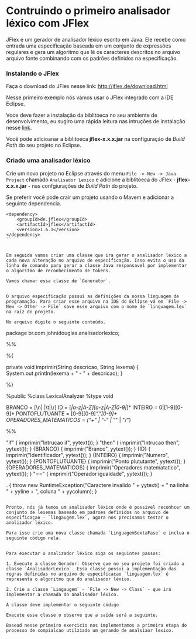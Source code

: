 Contruindo o primeiro analisador léxico com JFlex
======

JFlex é um gerador de analisador léxico escrito em Java. Ele recebe como entrada uma especificação baseada em um conjunto de expressões regulares e gera um algoritmo que lê os caracteres descritos no arquivo arquivo fonte combinando com os padrões definidos na especificação.

### Instalando o JFlex

Faça o download do JFlex nesse link: http://jflex.de/download.html

Nesse primeiro exemplo nós vamos usar o JFlex integrado com a IDE Eclipse.

Voce deve fazer a instalação da biblitoeca no seu ambiente de desenvolvimento, eu sugiro uma rápida leitura nas intruções de instalação nesse [link](http://jflex.de/installing.html).

Você pode adicioanar a biblitoeca **jflex-x.x.x.jar** na configuração de *Build Path* do seu projeto no Eclipse.

### Criado uma analisador léxico

Crie um novo projeto no Eclipse através do menu `File -> New -> Java Project` chamado `Analisador Lexico` e adicione a biblitoeca do JFlex - **jflex-x.x.x.jar** - nas confgiurações de *Build Path* do projeto.

Se preferir você pode crair um projeto usando o Mavem e adicionar a seguinte dependencia.

```
<dependency>
	<groupId>de.jflex</groupId>
	<artifactId>jflex</artifactId>
	<version>1.6.1</version>
</dependency>
``


Em seguida vamos criar uma classe que ira gerar o analisador léxico a cada nova alteração no arquivo de especificação. Isso evita o uso da linha de comando para gerar a classe Java responsavel por implementar o algoritmo de reconhecimento de tokens.

Vamos chamar essa classe de `Generator`.

```

```

O arquivo especificação possui as definições da nossa linguagem de programação. Para criar esse arquivo na IDE do Eclipse vá em `File -> New -> Other -> File` save esse arquivo com o nome de `linguagem.lex` na raiz do projeto.

No arquivo digite o seguinte conteúdo.

```
package br.com.johnidouglas.analisadorlexico;

%%

%{

private void imprimir(String descricao, String lexema) {
	System.out.println(lexema + " - " + descricao);
}

%}

%public
%class LexicalAnalyzer
%type void


BRANCO = [\n| |\t|\r]
ID = [_|a-z|A-Z][a-z|A-Z|0-9|_]*
INTEIRO = 0|[1-9][0-9]*
PONTOFLUTUANTE = [0-9][0-9]*"."[0-9]+
OPERADORES_MATEMATICOS = ("+" | "-" | "*" | "/")

%%

"if" 						{ imprimir("Intrucao if", yytext()); }
"then" 						{ imprimir("Intrucao then", yytext()); }
{BRANCO} 					{ imprimir("Branco", yytext()); }
{ID} 						{ imprimir("Identificador", yytext()); }
{INTEIRO} 					{ imprimir("Numero", yytext()); }
{PONTOFLUTUANTE} 			{ imprimir("Ponto plututante", yytext()); }
{OPERADORES_MATEMATICOS} 	{ imprimir("Operadores matematatico", yytext()); }
"==" 						{ imprimir("Operador igualdade", yytext()); }

. { throw new RuntimeException("Caractere invalido " + yytext() + " na linha " + yyline + ", coluna " + yycolumn); }
```

Pronto, nós já temos um analisador léxico onde é possivel reconhcer um conjunto de lexemas baseado em padroes definidos no arquivo de especificaçao - `lingaugem.lex`, agora nos precisamos testar o analizador léxico. 

Para isso crie uma nova classe chamada `LinguagemSextaFase` e inclua o seguinte código nela.

```
```

Para executar o analizador léxico siga os seguintes passos:

1. Execute a classe Gerador: Observe que no seu projeto foi criado a classe `AnalisadorLexico`. Essa classe possui a implementação das regras definidas no arquivo de especificacao `lingaugem.lex` é representa o algoritmo que do analisador léxico.

2. Crie a classe `Lingaugem` - `File -> New -> Class` - que irá implementar a chamada do analisador léxico.

A classe deve implementar o seguinte código

Execute essa classe o observe que a saída será a seguinte.

Basead nesse primeiro exercicio nos implementamos a primeira etapa do processo de compialcao utilziado um gerando de analsiaor lexico.



